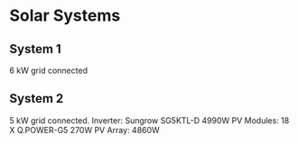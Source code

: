 # Solar Systems

## System 1

6 kW grid connected


## System 2

5 kW grid connected.
Inverter: Sungrow SG5KTL-D 4990W
PV Modules: 18 X Q.POWER-G5 270W
PV Array: 4860W
